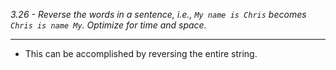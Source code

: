 *3.26 - Reverse the words in a sentence, i.e., `My name is Chris` becomes `Chris is name My`. Optimize for time and space.*
***
- This can be accomplished by reversing the entire string.
